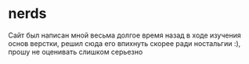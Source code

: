 # nerds
Сайт был написан мной весьма долгое время назад в ходе изучения основ верстки, решил сюда его впихнуть скорее ради ностальгии :), прошу не оценивать слишком серьезно
